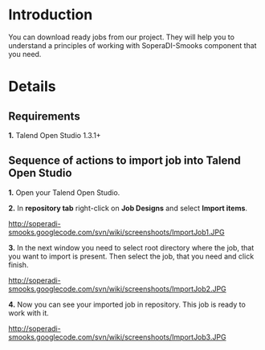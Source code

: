 # Introduction #

You can download ready jobs from our project. They will help you to understand a principles of working with SoperaDI-Smooks component that you need.


# Details #

## Requirements ##

**1.** Talend Open Studio 1.3.1+


## Sequence of actions to import job into Talend Open Studio ##

**1.** Open your Talend Open Studio.

**2.** In **repository tab** right-click on **Job Designs** and select **Import items**.

http://soperadi-smooks.googlecode.com/svn/wiki/screenshoots/ImportJob1.JPG

**3.** In the next window you need to select root directory where the job, that you want to import is present. Then select the job, that you need and click finish.

http://soperadi-smooks.googlecode.com/svn/wiki/screenshoots/ImportJob2.JPG

**4.** Now you can see your imported job in repository. This job is ready to work with it.

http://soperadi-smooks.googlecode.com/svn/wiki/screenshoots/ImportJob3.JPG